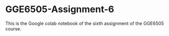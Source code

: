 # GGE6505-Assignment-6
This is the Google colab notebook of the sixth assignment of the GGE6505 course.

